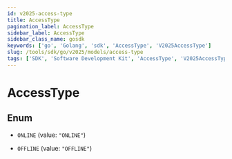 ```yaml
---
id: v2025-access-type
title: AccessType
pagination_label: AccessType
sidebar_label: AccessType
sidebar_class_name: gosdk
keywords: ['go', 'Golang', 'sdk', 'AccessType', 'V2025AccessType']
slug: /tools/sdk/go/v2025/models/access-type
tags: ['SDK', 'Software Development Kit', 'AccessType', 'V2025AccessType']
---
```


# AccessType

## Enum

- `ONLINE` (value: `"ONLINE"`)

- `OFFLINE` (value: `"OFFLINE"`)
